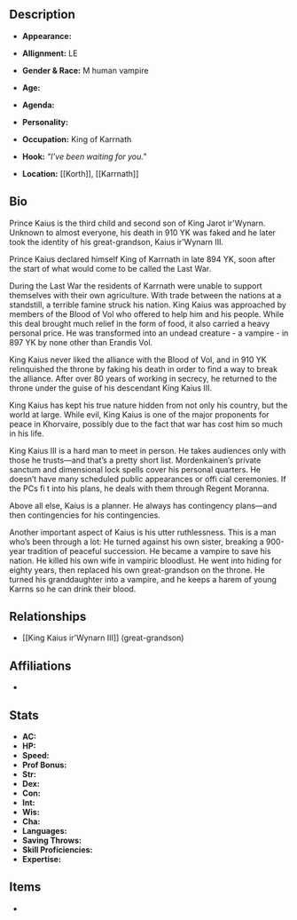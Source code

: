 ## Description
- **Appearance:** 

- **Allignment:** LE

- **Gender & Race:** M human vampire

- **Age:** 

- **Agenda:** 

- **Personality:** 

- **Occupation:** King of Karrnath

- **Hook:** *"I’ve been waiting for you."*

- **Location:** [[Korth]], [[Karrnath]]

## Bio
Prince Kaius is the third child and second son of King Jarot ir'Wynarn. Unknown to almost everyone, his death in 910 YK was faked and he later took the identity of his great-grandson, Kaius ir'Wynarn III.

Prince Kaius declared himself King of Karrnath in late 894 YK, soon after the start of what would come to be called the Last War.

During the Last War the residents of Karrnath were unable to support themselves with their own agriculture. With trade between the nations at a standstill, a terrible famine struck his nation. King Kaius was approached by members of the Blood of Vol who offered to help him and his people. While this deal brought much relief in the form of food, it also carried a heavy personal price. He was transformed into an undead creature - a vampire - in 897 YK by none other than Erandis Vol.

King Kaius never liked the alliance with the Blood of Vol, and in 910 YK relinquished the throne by faking his death in order to find a way to break the alliance. After over 80 years of working in secrecy, he returned to the throne under the guise of his descendant King Kaius III.

King Kaius has kept his true nature hidden from not only his country, but the world at large. While evil, King Kaius is one of the major proponents for peace in Khorvaire, possibly due to the fact that war has cost him so much in his life.

King Kaius III is a hard man to meet in person. He takes audiences only with those he trusts—and that’s a pretty short list. Mordenkainen’s private sanctum and dimensional lock spells cover his personal quarters. He doesn’t have many scheduled public appearances or offi cial ceremonies. If the PCs fi t into his plans, he deals with them through Regent Moranna.

Above all else, Kaius is a planner. He always has contingency plans—and then contingencies for his contingencies.

Another important aspect of Kaius is his utter ruthlessness. This is a man who’s been through a lot: He turned against his own sister, breaking a 900-year tradition of peaceful succession. He became a vampire to save his nation. He killed his own wife in vampiric bloodlust. He went into hiding for eighty years, then replaced his own great-grandson on the throne. He turned his granddaughter into a vampire, and he keeps a harem of young Karrns so he can drink their blood.

## Relationships
- [[King Kaius ir'Wynarn III]] (great-grandson)

## Affiliations
-

## Stats
- **AC:** 
- **HP:** 
- **Speed:** 
- **Prof Bonus:** 
- **Str:** 
- **Dex:** 
- **Con:** 
- **Int:** 
- **Wis:** 
- **Cha:** 
- **Languages:** 
- **Saving Throws:** 
- **Skill Proficiencies:** 
- **Expertise:** 


## Items
- 
